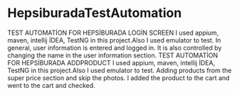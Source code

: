# HepsiburadaTestAutomation
TEST AUTOMATİON FOR HEPSİBURADA LOGİN SCREEN
I used appium, maven, intellij İDEA, TestNG in this project.Also I used emulator to test.
In general, user information is entered and logged in.
It is also controlled by changing the name in the user information section.
TEST AUTOMATİON FOR HEPSİBURADA ADDPRODUCT
I used appium, maven, intellij İDEA, TestNG in this project.Also I used emulator to test.
Adding products from the super price section and skip the photos.
I added the product to the cart and went to the cart and checked.
